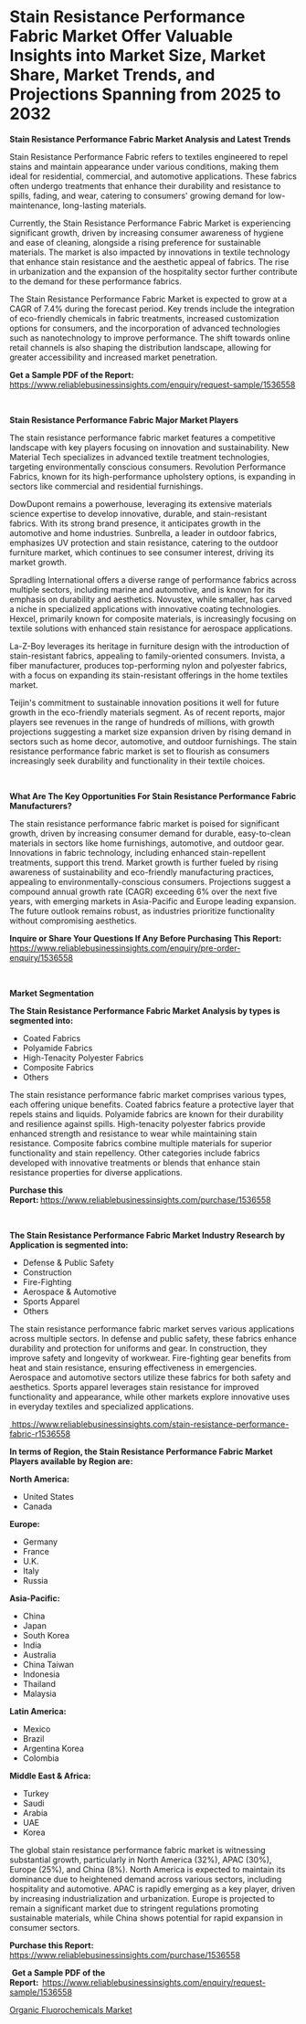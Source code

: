 <p><h1>Stain Resistance Performance Fabric Market Offer Valuable Insights into Market Size, Market Share, Market Trends, and Projections Spanning from 2025 to 2032</h1></p><p><strong>Stain Resistance Performance Fabric Market Analysis and Latest Trends</strong></p>
<p><p>Stain Resistance Performance Fabric refers to textiles engineered to repel stains and maintain appearance under various conditions, making them ideal for residential, commercial, and automotive applications. These fabrics often undergo treatments that enhance their durability and resistance to spills, fading, and wear, catering to consumers' growing demand for low-maintenance, long-lasting materials.</p><p>Currently, the Stain Resistance Performance Fabric Market is experiencing significant growth, driven by increasing consumer awareness of hygiene and ease of cleaning, alongside a rising preference for sustainable materials. The market is also impacted by innovations in textile technology that enhance stain resistance and the aesthetic appeal of fabrics. The rise in urbanization and the expansion of the hospitality sector further contribute to the demand for these performance fabrics. </p><p>The Stain Resistance Performance Fabric Market is expected to grow at a CAGR of 7.4% during the forecast period. Key trends include the integration of eco-friendly chemicals in fabric treatments, increased customization options for consumers, and the incorporation of advanced technologies such as nanotechnology to improve performance. The shift towards online retail channels is also shaping the distribution landscape, allowing for greater accessibility and increased market penetration.</p></p>
<p><strong>Get a Sample PDF of the Report:&nbsp;</strong> <a href="https://www.reliablebusinessinsights.com/enquiry/request-sample/1536558?utm_campaign=3384&utm_medium=2&utm_source=Github&utm_content=ia&utm_term=03042025&utm_id=stain-resistance-performance-fabric">https://www.reliablebusinessinsights.com/enquiry/request-sample/1536558</a></p>
<p>&nbsp;</p>
<p><strong>Stain Resistance Performance Fabric Major Market Players</strong></p>
<p><p>The stain resistance performance fabric market features a competitive landscape with key players focusing on innovation and sustainability. New Material Tech specializes in advanced textile treatment technologies, targeting environmentally conscious consumers. Revolution Performance Fabrics, known for its high-performance upholstery options, is expanding in sectors like commercial and residential furnishings.</p><p>DowDupont remains a powerhouse, leveraging its extensive materials science expertise to develop innovative, durable, and stain-resistant fabrics. With its strong brand presence, it anticipates growth in the automotive and home industries. Sunbrella, a leader in outdoor fabrics, emphasizes UV protection and stain resistance, catering to the outdoor furniture market, which continues to see consumer interest, driving its market growth.</p><p>Spradling International offers a diverse range of performance fabrics across multiple sectors, including marine and automotive, and is known for its emphasis on durability and aesthetics. Novustex, while smaller, has carved a niche in specialized applications with innovative coating technologies. Hexcel, primarily known for composite materials, is increasingly focusing on textile solutions with enhanced stain resistance for aerospace applications.</p><p>La-Z-Boy leverages its heritage in furniture design with the introduction of stain-resistant fabrics, appealing to family-oriented consumers. Invista, a fiber manufacturer, produces top-performing nylon and polyester fabrics, with a focus on expanding its stain-resistant offerings in the home textiles market.</p><p>Teijin's commitment to sustainable innovation positions it well for future growth in the eco-friendly materials segment. As of recent reports, major players see revenues in the range of hundreds of millions, with growth projections suggesting a market size expansion driven by rising demand in sectors such as home decor, automotive, and outdoor furnishings. The stain resistance performance fabric market is set to flourish as consumers increasingly seek durability and functionality in their textile choices.</p></p>
<p>&nbsp;</p>
<p><strong>What Are The Key Opportunities For Stain Resistance Performance Fabric Manufacturers?</strong></p>
<p><p>The stain resistance performance fabric market is poised for significant growth, driven by increasing consumer demand for durable, easy-to-clean materials in sectors like home furnishings, automotive, and outdoor gear. Innovations in fabric technology, including enhanced stain-repellent treatments, support this trend. Market growth is further fueled by rising awareness of sustainability and eco-friendly manufacturing practices, appealing to environmentally-conscious consumers. Projections suggest a compound annual growth rate (CAGR) exceeding 6% over the next five years, with emerging markets in Asia-Pacific and Europe leading expansion. The future outlook remains robust, as industries prioritize functionality without compromising aesthetics.</p></p>
<p><strong>Inquire or Share Your Questions If Any Before Purchasing This Report:</strong> <a href="https://www.reliablebusinessinsights.com/enquiry/pre-order-enquiry/1536558?utm_campaign=3384&utm_medium=2&utm_source=Github&utm_content=ia&utm_term=03042025&utm_id=stain-resistance-performance-fabric">https://www.reliablebusinessinsights.com/enquiry/pre-order-enquiry/1536558</a></p>
<p>&nbsp;</p>
<p><strong>Market Segmentation</strong></p>
<p><strong>The Stain Resistance Performance Fabric Market Analysis by types is segmented into:</strong></p>
<p><ul><li>Coated Fabrics</li><li>Polyamide Fabrics</li><li>High-Tenacity Polyester Fabrics</li><li>Composite Fabrics</li><li>Others</li></ul></p>
<p><p>The stain resistance performance fabric market comprises various types, each offering unique benefits. Coated fabrics feature a protective layer that repels stains and liquids. Polyamide fabrics are known for their durability and resilience against spills. High-tenacity polyester fabrics provide enhanced strength and resistance to wear while maintaining stain resistance. Composite fabrics combine multiple materials for superior functionality and stain repellency. Other categories include fabrics developed with innovative treatments or blends that enhance stain resistance properties for diverse applications.</p></p>
<p><strong>Purchase this Report:&nbsp;</strong><a href="https://www.reliablebusinessinsights.com/purchase/1536558?utm_campaign=3384&utm_medium=2&utm_source=Github&utm_content=ia&utm_term=03042025&utm_id=stain-resistance-performance-fabric">https://www.reliablebusinessinsights.com/purchase/1536558</a></p>
<p>&nbsp;</p>
<p><strong>The Stain Resistance Performance Fabric Market Industry Research by Application is segmented into:</strong></p>
<p><ul><li>Defense & Public Safety</li><li>Construction</li><li>Fire-Fighting</li><li>Aerospace & Automotive</li><li>Sports Apparel</li><li>Others</li></ul></p>
<p><p>The stain resistance performance fabric market serves various applications across multiple sectors. In defense and public safety, these fabrics enhance durability and protection for uniforms and gear. In construction, they improve safety and longevity of workwear. Fire-fighting gear benefits from heat and stain resistance, ensuring effectiveness in emergencies. Aerospace and automotive sectors utilize these fabrics for both safety and aesthetics. Sports apparel leverages stain resistance for improved functionality and appearance, while other markets explore innovative uses in everyday textiles and specialized applications.</p></p>
<p><a href="https://www.reliablebusinessinsights.com/stain-resistance-performance-fabric-r1536558?utm_campaign=3384&utm_medium=2&utm_source=Github&utm_content=ia&utm_term=03042025&utm_id=stain-resistance-performance-fabric">&nbsp;https://www.reliablebusinessinsights.com/stain-resistance-performance-fabric-r1536558</a></p>
<p><strong>In terms of Region, the Stain Resistance Performance Fabric Market Players available by Region are:</strong></p>
<p>
    <p> <strong> North America: </strong>
        <ul>
            <li>United States</li>
            <li>Canada</li>
        </ul>
        </p> 
    <p> <strong> Europe: </strong>
        <ul>
            <li>Germany</li>
            <li>France</li>
            <li>U.K.</li>
            <li>Italy</li>
            <li>Russia</li>
        </ul>
        </p> 
    <p> <strong> Asia-Pacific: </strong>
        <ul>
            <li>China</li>
            <li>Japan</li>
            <li>South Korea</li>
            <li>India</li>
            <li>Australia</li>
            <li>China Taiwan</li>
            <li>Indonesia</li>
            <li>Thailand</li>
            <li>Malaysia</li>
        </ul>
        </p> 
    <p> <strong> Latin America: </strong>
        <ul>
            <li>Mexico</li>
            <li>Brazil</li>
            <li>Argentina Korea</li>
            <li>Colombia</li>
        </ul>
        </p> 
    <p> <strong> Middle East & Africa: </strong>
        <ul>
            <li>Turkey</li>
            <li>Saudi</li>
            <li>Arabia</li>
            <li>UAE</li>
            <li>Korea</li>
        </ul>
    </p>
    </p>
<p><p>The global stain resistance performance fabric market is witnessing substantial growth, particularly in North America (32%), APAC (30%), Europe (25%), and China (8%). North America is expected to maintain its dominance due to heightened demand across various sectors, including hospitality and automotive. APAC is rapidly emerging as a key player, driven by increasing industrialization and urbanization. Europe is projected to remain a significant market due to stringent regulations promoting sustainable materials, while China shows potential for rapid expansion in consumer sectors.</p></p>
<p><strong>Purchase this Report: </strong><a href="https://www.reliablebusinessinsights.com/purchase/1536558?utm_campaign=3384&utm_medium=2&utm_source=Github&utm_content=ia&utm_term=03042025&utm_id=stain-resistance-performance-fabric">https://www.reliablebusinessinsights.com/purchase/1536558</a></p>
<p>&nbsp;<strong>Get a Sample PDF of the Report:&nbsp;&nbsp;</strong><a href="https://www.reliablebusinessinsights.com/enquiry/request-sample/1536558?utm_campaign=3384&utm_medium=2&utm_source=Github&utm_content=ia&utm_term=03042025&utm_id=stain-resistance-performance-fabric">https://www.reliablebusinessinsights.com/enquiry/request-sample/1536558</a></p>
<p><strong></strong></p>
<p><p><a href="https://github.com/joshuagarcia509/Market-Research-Report-List-1/blob/main/organic-fluorochemicals-market.md?utm_campaign=3384&utm_medium=2&utm_source=Github&utm_content=ia&utm_term=03042025&utm_id=stain-resistance-performance-fabric">Organic Fluorochemicals Market</a></p></p>